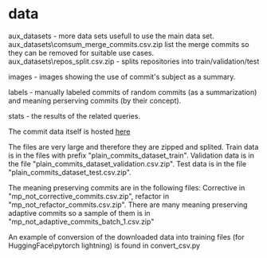 # data

aux_datasets - more data sets usefull to use the main data set. 
aux_datasets\comsum_merge_commits.csv.zip list the merge commits so they can be removed for suitable use cases.
aux_datasets\repos_split.csv.zip - splits repositories into train/validation/test

images - images showing the use of commit's subject as a summary.

labels - manually labeled commits of random commits (as a summarization) and meaning perserving commits (by their concept).

stats - the results of the related queries.

The commit data itself is hosted [here](https://figshare.com/articles/dataset/CumSum_data_set/14711370)

The files are very large and therefore they are zipped and splited.
Train data is in the files with prefix "plain_commits_dataset_train".
Validation data is in the file "plain_commits_dataset_validation.csv.zip".
Test data is in the file "plain_commits_dataset_test.csv.zip".

The meaning preserving commits are in the following files:
Corrective in "mp_not_corrective_commits.csv.zip", refactor in "mp_not_refactor_commits.csv.zip".
There are many meaning preserving adaptive commits so a sample of them is in "mp_not_adaptive_commits_batch_1.csv.zip"

An example of conversion of the downloaded data into training files (for HuggingFace\pytorch lightning) is found in convert_csv.py
